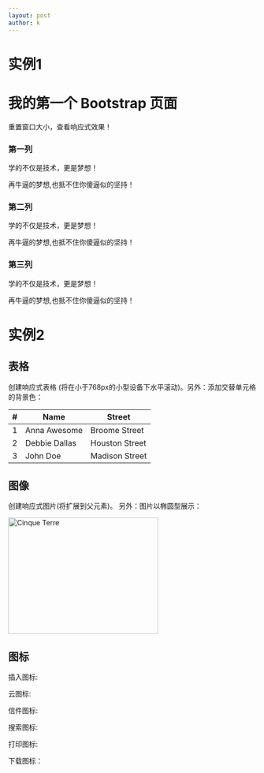 ```yaml
---
layout: post
author: k
---
```

# 实例1
<div class="container">
  <div class="jumbotron">
    <h1>我的第一个 Bootstrap 页面</h1>
    <p>重置窗口大小，查看响应式效果！</p> 
  </div>
  <div class="row">
    <div class="col-sm-4">
      <h3>第一列</h3>
      <p>学的不仅是技术，更是梦想！</p>
      <p>再牛逼的梦想,也抵不住你傻逼似的坚持！</p>
    </div>
    <div class="col-sm-4">
      <h3>第二列</h3>
      <p>学的不仅是技术，更是梦想！</p>
      <p>再牛逼的梦想,也抵不住你傻逼似的坚持！</p>
    </div>
    <div class="col-sm-4">
      <h3>第三列</h3>        
      <p>学的不仅是技术，更是梦想！</p>
      <p>再牛逼的梦想,也抵不住你傻逼似的坚持！</p>
    </div>
  </div>
</div>

# 实例2
<div class="container">
      <h2>表格</h2>
      <p>创建响应式表格 (将在小于768px的小型设备下水平滚动)。另外：添加交替单元格的背景色：</p>      
      <div class="table-responsive">          
       <table class="table table-striped table-bordered">
         <thead>
           <tr>
             <th>#</th>
             <th>Name</th>
             <th>Street</th>
           </tr>
         </thead>
         <tbody>
           <tr>
             <td>1</td>
             <td>Anna Awesome</td>
             <td>Broome Street</td>
           </tr>
           <tr>
             <td>2</td>
             <td>Debbie Dallas</td>
             <td>Houston Street</td>
           </tr>
           <tr>
             <td>3</td>
             <td>John Doe</td>
             <td>Madison Street</td>
           </tr>
         </tbody>
       </table>
      </div>

<h2>图像</h2>
      <p>创建响应式图片(将扩展到父元素)。 另外：图片以椭圆型展示：</p>            
      <img src="cinqueterre.jpg" class="img-responsive img-circle" alt="Cinque Terre" width="304" height="236"> 
      
<h2>图标</h2>
      <p>插入图标:</p>      
      <p>云图标: <span class="glyphicon glyphicon-cloud"></span></p>      
      <p>信件图标: <span class="glyphicon glyphicon-envelope"></span></p>            
      <p>搜索图标: <span class="glyphicon glyphicon-search"></span></p>
      <p>打印图标: <span class="glyphicon glyphicon-print"></span></p>      
      <p>下载图标：<span class="glyphicon glyphicon-download"></span></p>      
</div>

<!-- JavaScript 放置在文档最后面可以使页面加载速度更快 -->
<!-- 可选: 包含 jQuery 库 -->
<script src="https://cdn.staticfile.net/jquery/2.1.1/jquery.min.js"></script>
<!-- 可选: 合并了 Bootstrap JavaScript 插件 -->
<script src="https://apps.bdimg.com/libs/bootstrap/3.2.0/js/bootstrap.min.js"></script>